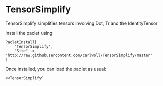 # TensorSimplify
TensorSimplify simplifies tensors involving Dot, Tr and the IdentityTensor

Install the paclet using:

```
PacletInstall[
    "TensorSimplify", 
    "Site" -> "http://raw.githubusercontent.com/carlwoll/TensorSimplify/master"
]
```

Once installed, you can load the paclet as usual:

```
<<TensorSimplify`
```
